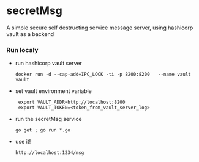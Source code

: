 # secretMsg

A simple secure self destructing service message server, using hashicorp vault as a backend


### Run localy 



* run hashicorp vault server 

    ` docker run -d --cap-add=IPC_LOCK -ti -p 8200:8200   --name vault vault `

* set vault environment variable 

   ```shell 
    export VAULT_ADDR=http://localhost:8200 
    export VAULT_TOKEN=<token_from_vault_server_log> 
   ```

* run the secretMsg service
  ```shell
  go get ; go run *.go 
	```

* use it!

	`http://localhost:1234/msg`
